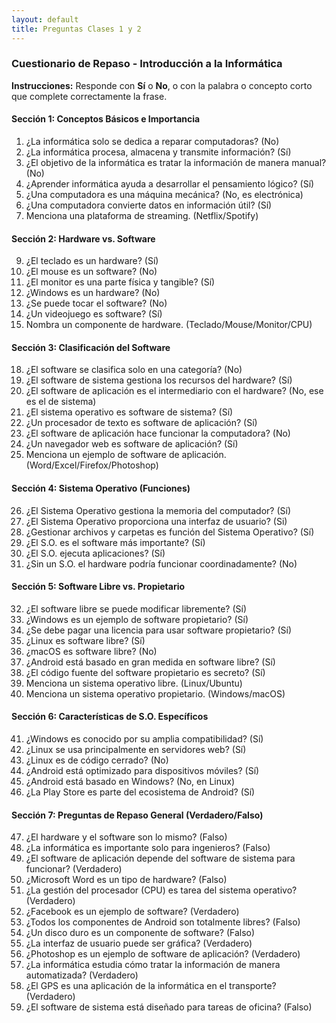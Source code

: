 ```yaml
---
layout: default
title: Preguntas Clases 1 y 2
---
```


### Cuestionario de Repaso - Introducción a la Informática

**Instrucciones:** Responde con **Sí** o **No**, o con la palabra o concepto corto que complete correctamente la frase.

#### Sección 1: Conceptos Básicos e Importancia

1.  ¿La informática solo se dedica a reparar computadoras? (No)
2.  ¿La informática procesa, almacena y transmite información? (Sí)
3.  ¿El objetivo de la informática es tratar la información de manera manual? (No)
4.  ¿Aprender informática ayuda a desarrollar el pensamiento lógico? (Sí)
5.  ¿Una computadora es una máquina mecánica? (No, es electrónica)
6.  ¿Una computadora convierte datos en información útil? (Sí)
7.  Menciona una plataforma de streaming. (Netflix/Spotify)

#### Sección 2: Hardware vs. Software

9.  ¿El teclado es un hardware? (Sí)
10. ¿El mouse es un software? (No)
11. ¿El monitor es una parte física y tangible? (Sí)
12. ¿Windows es un hardware? (No)
13. ¿Se puede tocar el software? (No)
14. ¿Un videojuego es software? (Sí)
15. Nombra un componente de hardware. (Teclado/Mouse/Monitor/CPU)

#### Sección 3: Clasificación del Software

18. ¿El software se clasifica solo en una categoría? (No)
19. ¿El software de sistema gestiona los recursos del hardware? (Sí)
20. ¿El software de aplicación es el intermediario con el hardware? (No, ese es el de sistema)
21. ¿El sistema operativo es software de sistema? (Sí)
22. ¿Un procesador de texto es software de aplicación? (Sí)
23. ¿El software de aplicación hace funcionar la computadora? (No)
24. ¿Un navegador web es software de aplicación? (Sí)
25. Menciona un ejemplo de software de aplicación. (Word/Excel/Firefox/Photoshop)

#### Sección 4: Sistema Operativo (Funciones)

26. ¿El Sistema Operativo gestiona la memoria del computador? (Sí)
27. ¿El Sistema Operativo proporciona una interfaz de usuario? (Si)
28. ¿Gestionar archivos y carpetas es función del Sistema Operativo? (Sí)
29. ¿El S.O. es el software más importante? (Sí)
30. ¿El S.O. ejecuta aplicaciones? (Sí)
31. ¿Sin un S.O. el hardware podría funcionar coordinadamente? (No)

#### Sección 5: Software Libre vs. Propietario

32. ¿El software libre se puede modificar libremente? (Sí)
33. ¿Windows es un ejemplo de software propietario? (Sí)
34. ¿Se debe pagar una licencia para usar software propietario? (Sí)
35. ¿Linux es software libre? (Sí)
36. ¿macOS es software libre? (No)
37. ¿Android está basado en gran medida en software libre? (Sí)
38. ¿El código fuente del software propietario es secreto? (Sí)
39. Menciona un sistema operativo libre. (Linux/Ubuntu)
40. Menciona un sistema operativo propietario. (Windows/macOS)

#### Sección 6: Características de S.O. Específicos

41. ¿Windows es conocido por su amplia compatibilidad? (Sí)
42. ¿Linux se usa principalmente en servidores web? (Sí)
43. ¿Linux es de código cerrado? (No)
44. ¿Android está optimizado para dispositivos móviles? (Sí)
45. ¿Android está basado en Windows? (No, en Linux)
46. ¿La Play Store es parte del ecosistema de Android? (Sí)

#### Sección 7: Preguntas de Repaso General (Verdadero/Falso)

47. ¿El hardware y el software son lo mismo? (Falso)
48. ¿La informática es importante solo para ingenieros? (Falso)
49. ¿El software de aplicación depende del software de sistema para funcionar? (Verdadero)
50. ¿Microsoft Word es un tipo de hardware? (Falso)
51. ¿La gestión del procesador (CPU) es tarea del sistema operativo? (Verdadero)
52. ¿Facebook es un ejemplo de software? (Verdadero)
53. ¿Todos los componentes de Android son totalmente libres? (Falso)
54. ¿Un disco duro es un componente de software? (Falso)
55. ¿La interfaz de usuario puede ser gráfica? (Verdadero)
56. ¿Photoshop es un ejemplo de software de aplicación? (Verdadero)
57. ¿La informática estudia cómo tratar la información de manera automatizada? (Verdadero)
58. ¿El GPS es una aplicación de la informática en el transporte? (Verdadero)
59. ¿El software de sistema está diseñado para tareas de oficina? (Falso)
